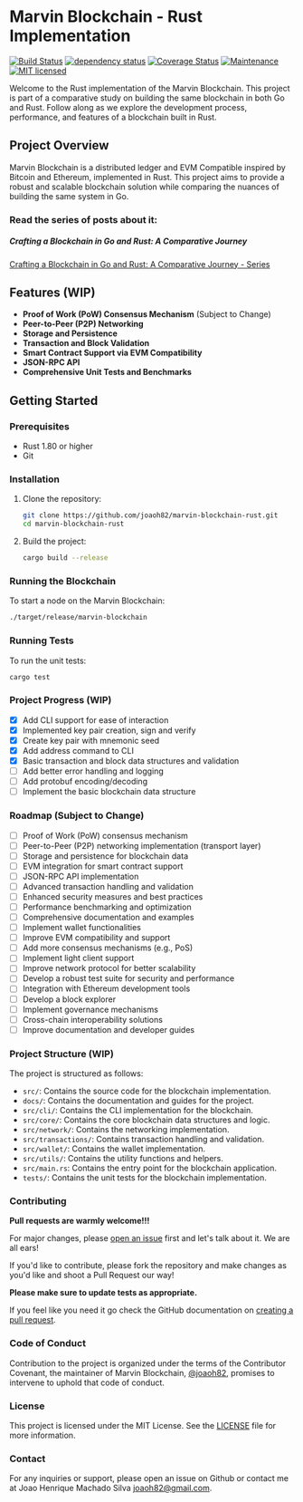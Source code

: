 # Marvin Blockchain - Rust Implementation

[![Build Status](https://github.com/joaoh82/marvin-blockchain-rust/workflows/Rust/badge.svg)](https://github.com/joaoh82/marvin-blockchain-rust/actions)
[![dependency status](https://deps.rs/repo/github/joaoh82/marvin-blockchain-rust/status.svg)](https://deps.rs/repo/github/joaoh82/marvin-blockchain-rust)
[![Coverage Status](https://coveralls.io/repos/github/joaoh82/marvin-blockchain-rust/badge.svg?branch=main)](https://coveralls.io/github/joaoh82/marvin-blockchain-rust?branch=main)
[![Maintenance](https://img.shields.io/badge/maintenance-actively%20maintained-brightgreen.svg)](https://deps.rs/repo/github/joaoh82/marvin-blockchain-rust)
[![MIT licensed](https://img.shields.io/badge/license-MIT-blue.svg)](./LICENSE)

Welcome to the Rust implementation of the Marvin Blockchain. This project is part of a comparative study on building the same blockchain in both Go and Rust. Follow along as we explore the development process, performance, and features of a blockchain built in Rust.

## Project Overview

Marvin Blockchain is a distributed ledger and EVM Compatible inspired by Bitcoin and Ethereum, implemented in Rust. This project aims to provide a robust and scalable blockchain solution while comparing the nuances of building the same system in Go.

### Read the series of posts about it:
##### Crafting a Blockchain in Go and Rust: A Comparative Journey
[Crafting a Blockchain in Go and Rust: A Comparative Journey - Series](https://hashblog.thepolyglotprogrammer.com/series/crafting-a-blockchain-in-go-and-rust-a-comparative-journey)

## Features (WIP)

- **Proof of Work (PoW) Consensus Mechanism** (Subject to Change)
- **Peer-to-Peer (P2P) Networking**
- **Storage and Persistence**
- **Transaction and Block Validation**
- **Smart Contract Support via EVM Compatibility**
- **JSON-RPC API**
- **Comprehensive Unit Tests and Benchmarks**

## Getting Started

### Prerequisites

- Rust 1.80 or higher
- Git

### Installation

1. Clone the repository:
    ```sh
    git clone https://github.com/joaoh82/marvin-blockchain-rust.git
    cd marvin-blockchain-rust
    ```

2. Build the project:
    ```sh
    cargo build --release
    ```

### Running the Blockchain
To start a node on the Marvin Blockchain:
```sh
./target/release/marvin-blockchain
```

### Running Tests
To run the unit tests:
```sh
cargo test
```

### Project Progress (WIP)
- [x] Add CLI support for ease of interaction
- [x] Implemented key pair creation, sign and verify
- [x] Create key pair with mnemonic seed
- [x] Add address command to CLI
- [x] Basic transaction and block data structures and validation
- [ ] Add better error handling and logging
- [ ] Add protobuf encoding/decoding
- [ ] Implement the basic blockchain data structure

### Roadmap (Subject to Change)
- [ ] Proof of Work (PoW) consensus mechanism
- [ ] Peer-to-Peer (P2P) networking implementation (transport layer)
- [ ] Storage and persistence for blockchain data
- [ ] EVM integration for smart contract support
- [ ] JSON-RPC API implementation
- [ ] Advanced transaction handling and validation
- [ ] Enhanced security measures and best practices
- [ ] Performance benchmarking and optimization
- [ ] Comprehensive documentation and examples
- [ ] Implement wallet functionalities
- [ ] Improve EVM compatibility and support
- [ ] Add more consensus mechanisms (e.g., PoS)
- [ ] Implement light client support
- [ ] Improve network protocol for better scalability
- [ ] Develop a robust test suite for security and performance
- [ ] Integration with Ethereum development tools
- [ ] Develop a block explorer
- [ ] Implement governance mechanisms
- [ ] Cross-chain interoperability solutions
- [ ] Improve documentation and developer guides

### Project Structure (WIP)
The project is structured as follows:
- `src/`: Contains the source code for the blockchain implementation.
- `docs/`: Contains the documentation and guides for the project.
- `src/cli/`: Contains the CLI implementation for the blockchain.
- `src/core/`: Contains the core blockchain data structures and logic.
- `src/network/`: Contains the networking implementation.
- `src/transactions/`: Contains transaction handling and validation.
- `src/wallet/`: Contains the wallet implementation.
- `src/utils/`: Contains the utility functions and helpers.
- `src/main.rs`: Contains the entry point for the blockchain application.
- `tests/`: Contains the unit tests for the blockchain implementation.

### Contributing
**Pull requests are warmly welcome!!!**

For major changes, please [open an issue](https://github.com/joaoh82/marvin-blockchain-rust/issues/new) first and let's talk about it. We are all ears!

If you'd like to contribute, please fork the repository and make changes as you'd like and shoot a Pull Request our way!

**Please make sure to update tests as appropriate.**

If you feel like you need it go check the GitHub documentation on [creating a pull request](https://help.github.com/en/github/collaborating-with-issues-and-pull-requests/creating-a-pull-request).

### Code of Conduct

Contribution to the project is organized under the terms of the
Contributor Covenant, the maintainer of Marvin Blockchain, [@joaoh82](https://github.com/joaoh82), promises to
intervene to uphold that code of conduct.

### License
This project is licensed under the MIT License. See the [LICENSE](LICENSE) file for more information.

### Contact
For any inquiries or support, please open an issue on Github or contact me at Joao Henrique Machado Silva <joaoh82@gmail.com>.

